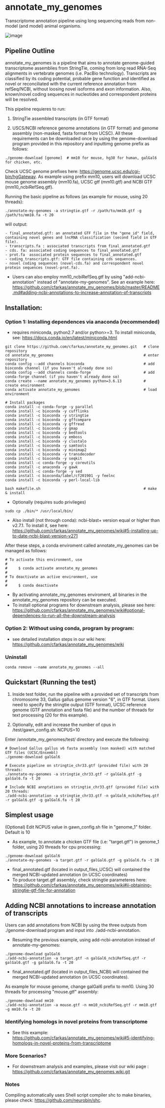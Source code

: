 # annotate_my_genomes

Transcriptome annotation pipeline using long sequencing reads from non-model (and model) animal organisms.

![image](https://user-images.githubusercontent.com/7016350/108611599-a6319f00-73a5-11eb-89b7-3cfd44b00cc5.png)

## Pipeline Outline
  annotate_my_genomes is a pipeline that aims to annotate genome-guided transcriptome assemblies from StringTie, coming from long read RNA-Seq alignments in vertebrate genomes (i.e. PacBio technology). Transcripts are classified by its coding potential, probable gene function and identified as novel or reconciliated with the current reference annotation from refSeq/NCBI, without loosing novel isoforms and exon information. Also, known/novel coding sequences in nucleotides and correspondent proteins will be resolved.  

This pipeline requieres to run:

1) StringTie assembled transcripts (in GTF format)

2) USCS/NCBI reference genome annotations (in GTF format) and genome assembly (non-masked, fasta format from UCSC). All these requirements can be downloaded once by using the genome-download program provided in this repository and inputtimg genome prefix as follows: 
```
./genome-download [genome]  # mm10 for mouse, hg38 for human, galGal6 for chicken, etc. 
```
Check UCSC genome prefixes here: https://genome.ucsc.edu/cgi-bin/hgGateway. As example using prefix mm10, users will download UCSC mouse genome assembly (mm10.fa), UCSC gtf (mm10.gtf) and NCBI GTF (mm10_ncbiRefSeq.gtf).

Running the basic pipeline as follows (as example for mouse, using 20 threads):
```
./annotate-my-genomes -a stringtie.gtf -r /path/to/mm10.gtf -g /path/to/mm10.fa -t 20
```
will output:
```
- final_annotated.gtf: an annotated GTF file in the "gene_id" field, containing novel genes and lncRNA classification (second field in GTF file). 
- transcripts.fa : associated transcripts from final_annotated.gtf 
- cds. fa: associated coding sequences to final_annotated.gtf
- prot.fa  associated protein sequences to final_annotated.gtf
- coding_transcripts.gtf: GTF file containing cds sequences.
- novel coding sequences (novel-cds.fa) and correspondent novel protein sequences (novel-prot.fa).
```
* Users can also employ mm10_ncbiRefSeq.gtf by using "add-ncbi-annotation" instead of "annotate-my-genomes". See an example here: https://github.com/cfarkas/annotate_my_genomes/blob/master/README.md#adding-ncbi-annotations-to-increase-annotation-of-transcripts  

## Installation:  

### Option 1: Installing dependences via anaconda (recommended)
- requires miniconda, python2.7 and/or python>=3. To install miniconda, see: https://docs.conda.io/en/latest/miniconda.html
```
git clone https://github.com/cfarkas/annotate_my_genomes.git   # clone repository
cd annotate_my_genomes                                         # enter repository
conda config --add channels bioconda                           # add bioconda channel (if you haven't already done so)
conda config --add channels conda-forge                        # add conda-forge channel (if you haven't already done so)
conda create --name annotate_my_genomes python=3.6.13          # create environment
conda activate annotate_my_genomes                             # load environment

# Install packages
conda install -c conda-forge -y parallel 
conda install -c bioconda -y cufflinks
conda install -c bioconda -y stringtie
conda install -c bioconda -y gffcompare
conda install -c bioconda -y gffread
conda install -c bioconda -y gmap
conda install -c bioconda -y bedtools
conda install -c bioconda -y emboss
conda install -c bioconda -y clustalo
conda install -c bioconda -y samtools
conda install -c bioconda -y minimap2
conda install -c bioconda -y transdecoder
conda install -c bioconda -y seqkit
conda install -c conda-forge -y coreutils
conda install -c anaconda -y gawk
conda install -c conda-forge -y sed
conda install -c bioconda/label/cf201901 -y feelnc
conda install -c bioconda -y perl-local-lib

bash makefile.sh                                               # make  & install
```
- Optionally (requires sudo privileges)
```
sudo cp ./bin/* /usr/local/bin/
```
- Also install (not through conda):
ncbi-blast+ version equal or higher than v2.7.1. To install it, see here: https://github.com/cfarkas/annotate_my_genomes/wiki#5-installing-up-to-date-ncbi-blast-version-v271

After these steps, a conda enviroment called annotate_my_genomes can be managed as follows:
```
# To activate this environment, use
#
#     $ conda activate annotate_my_genomes
#
# To deactivate an active environment, use
#
#     $ conda deactivate
```
- By activating annotate_my_genomes enviroment, all binaries in the annotate_my_genomes repository can be executed.
- To install optional programs for downstream analysis, please see here: https://github.com/cfarkas/annotate_my_genomes/wiki#optional-dependences-to-run-all-the-downstream-analysis

### Option 2: Without using conda, program by program:

- see detailed installation steps in our wiki here: https://github.com/cfarkas/annotate_my_genomes/wiki

### Uninstall
```
conda remove --name annotate_my_genomes --all
```

## Quickstart (Running the test)

1) Inside test folder, run the pipeline with a provided set of transcripts from chromosome 33, Gallus gallus genome version "6", in GTF format. Users need to specify the stringtie output (GTF format), UCSC reference genome (GTF annotation and fasta file) and the number of threads for text processing (20 for this example). 

2) Optionally, edit and increase the number of cpus in /test/gawn_config.sh: NCPUS=10

Enter /annotate_my_genomes/test/ directory and execute the following:

```
# Download Gallus gallus v6 fasta assembly (non masked) with matched GTF files (UCSC/Ensembl)
./genome-download galGal6

# Execute pipeline on stringtie_chr33.gtf (provided file) with 20 threads:
./annotate-my-genomes -a stringtie_chr33.gtf -r galGal6.gtf -g galGal6.fa -t 20

# Include NCBI annptations on stringtie_chr33.gtf (provided file) with 20 threads:
./add-ncbi-annotation -a stringtie_chr33.gtf -n galGal6_ncbiRefSeq.gtf -r galGal6.gtf -g galGal6.fa -t 20
```

## Simplest usage
(Optional) Edit NCPUS value in gawn_config.sh file in "genome_1" folder. Default is 10
- As example, to annotate a chicken GTF file (i.e: "target.gtf") in genome_1 folder, using 20 threads for cpu processing:
```
./genome-download galGal6
./annotate-my-genomes -a target.gtf -r galGal6.gtf -g galGal6.fa -t 20
```
- final_annotated.gtf (located in output_files_UCSC) will contained the merged NCBI-updated annotation (in UCSC coordinates)
- To produce target.gtf assembly, check stringtie parameteres here: https://github.com/cfarkas/annotate_my_genomes/wiki#ii-obtaining-stringtie-gtf-file-for-annotation

## Adding NCBI annotations to increase annotation of transcripts
Users can add annotations from NCBI by using the three outputs from ./genome-download program and input into ./add-ncbi-annotation. 
- Resuming the previous example, using add-ncbi-annotation instead of annotate-my-genomes:
```
./genome-download galGal6
./add-ncbi-annotation -a target.gtf -n galGal6_ncbiRefSeq.gtf -r galGal6.gtf -g galGal6.fa -t 20
```
- final_annotated.gtf (located in output_files_NCBI) will contained the merged NCBI-updated annotation (in UCSC coordinates).

As example for mouse genome, change galGal6 prefix to mm10. Using 30 threads for processing "mouse.gtf" assembly:
```
./genome-download mm10
./add-ncbi-annotation -a mouse.gtf -n mm10_ncbiRefSeq.gtf -r mm10.gtf -g mm10.fa -t 20
```
### Identifying homologs in novel proteins from transcriptome

- See this example: https://github.com/cfarkas/annotate_my_genomes/wiki#5-identifying-homologs-in-novel-proteins-from-transcriptome

### More Scenarios?

- For downstream analysis and examples, please visit our wiki page : https://github.com/cfarkas/annotate_my_genomes.wiki.git

### Notes
Compiling automatically uses Shell script compiler shc to make binaries, please check: https://github.com/neurobin/shc.
